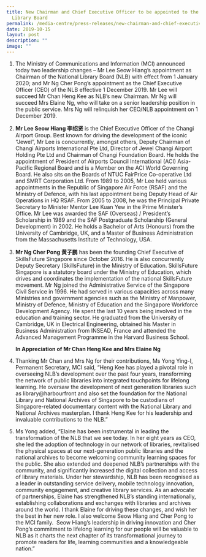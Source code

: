 ```yaml
---
title: New Chairman and Chief Executive Officer to be appointed to the National
  Library Board
permalink: /media-centre/press-releases/new-chairman-and-chief-executive-officer-to-be-appointed-to-the-nlb/
date: 2019-10-15
layout: post
description: ""
image: ""
---
```

1. The Ministry of Communications and Information (MCI) announced today two leadership changes – Mr Lee Seow Hiang’s appointment as Chairman of the National Library Board (NLB) with effect from 1 January 2020; and Mr Ng Cher Pong’s appointment as the Chief Executive Officer (CEO) of the NLB effective 1 December 2019. Mr Lee will succeed Mr Chan Heng Kee as NLB’s new Chairman. Mr Ng will succeed Mrs Elaine Ng, who will take on a senior leadership position in the public service. Mrs Ng will relinquish her CEO/NLB appointment on 1 December 2019.      
  
2. **Mr Lee Seow Hiang 李绍贤** is the Chief Executive Officer of the Changi Airport Group. Best known for driving the development of the iconic “Jewel”, Mr Lee is concurrently, amongst others, Deputy Chairman of Changi Airports International Pte Ltd, Director of Jewel Changi Airport Holding Pte Ltd and Chairman of Changi Foundation Board. He holds the appointment of President of Airports Council International (ACI) Asia-Pacific Regional Board and is a Member on the ACI World Governing Board. He also sits on the Boards of NTUC FairPrice Co-operative Ltd and SMRT Corporation Ltd. From 1989 to 2005, Mr Lee held various appointments in the Republic of Singapore Air Force (RSAF) and the Ministry of Defence, with his last appointment being Deputy Head of Air Operations in HQ RSAF. From 2005 to 2008, he was the Principal Private Secretary to Minister Mentor Lee Kuan Yew in the Prime Minister’s Office. Mr Lee was awarded the SAF (Overseas) / President’s Scholarship in 1989 and the SAF Postgraduate Scholarship (General Development) in 2002. He holds a Bachelor of Arts (Honours) from the University of Cambridge, UK, and a Master of Business Administration from the Massachusetts Institute of Technology, USA.  
  
3. **Mr Ng Cher Pong 黄子鹏** has been the founding Chief Executive of SkillsFuture Singapore since October 2016. He is also concurrently Deputy Secretary (SkillsFuture) in the Ministry of Education. SkillsFuture Singapore is a statutory board under the Ministry of Education, which drives and coordinates the implementation of the national SkillsFuture movement. Mr Ng joined the Administrative Service of the Singapore Civil Service in 1996. He had served in various capacities across many Ministries and government agencies such as the Ministry of Manpower, Ministry of Defence, Ministry of Education and the Singapore Workforce Development Agency. He spent the last 10 years being involved in the education and training sector. He graduated from the University of Cambridge, UK in Electrical Engineering, obtained his Master in Business Administration from INSEAD, France and attended the Advanced Management Programme in the Harvard Business School.  
  
    **In Appreciation of Mr Chan Heng Kee and Mrs Elaine Ng**   
  
4. Thanking Mr Chan and Mrs Ng for their contributions, Ms Yong Ying-I, Permanent Secretary, MCI said, “Heng Kee has played a pivotal role in overseeing NLB’s development over the past four years, transforming the network of public libraries into integrated touchpoints for lifelong learning. He oversaw the development of next generation libraries such as library@harbourfront and also set the foundation for the National Library and National Archives of Singapore to be custodians of Singapore-related documentary content with the National Library and National Archives masterplan. I thank Heng Kee for his leadership and invaluable contributions to the NLB.”   
  
5. Ms Yong added, “Elaine has been instrumental in leading the transformation of the NLB that we see today. In her eight years as CEO, she led the adoption of technology in our network of libraries, revitalised the physical spaces at our next-generation public libraries and the national archives to become welcoming community learning spaces for the public. She also extended and deepened NLB’s partnerships with the community, and significantly increased the digital collection and access of library materials. Under her stewardship, NLB has been recognised as a leader in outstanding service delivery, mobile technology innovation, community engagement, and creative library services. As an advocate of partnerships, Elaine has strengthened NLB’s standing internationally, establishing collaborations and exchanges with libraries and archives around the world. I thank Elaine for driving these changes, and wish her the best in her new role. I also welcome Seow Hiang and Cher Pong to the MCI family.  Seow Hiang’s leadership in driving innovation and Cher Pong’s commitment to lifelong learning for our people will be valuable to NLB as it charts the next chapter of its transformational journey to promote readers for life, learning communities and a knowledgeable nation.”